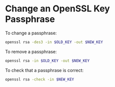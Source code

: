 # Change an OpenSSL Key Passphrase

To change a passphrase:

```bash
openssl rsa -des3 -in $OLD_KEY -out $NEW_KEY
```

To remove a passphrase:

```bash
openssl rsa -in $OLD_KEY -out $NEW_KEY
```

To check that a passphrase is correct:

```bash
openssl rsa -check -in $NEW_KEY
```
